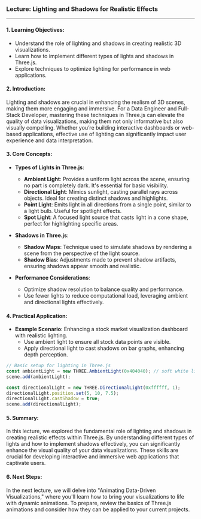 ### Lecture: Lighting and Shadows for Realistic Effects

---

#### 1. Learning Objectives:
- Understand the role of lighting and shadows in creating realistic 3D visualizations.
- Learn how to implement different types of lights and shadows in Three.js.
- Explore techniques to optimize lighting for performance in web applications.

#### 2. Introduction:
Lighting and shadows are crucial in enhancing the realism of 3D scenes, making them more engaging and immersive. For a Data Engineer and Full-Stack Developer, mastering these techniques in Three.js can elevate the quality of data visualizations, making them not only informative but also visually compelling. Whether you’re building interactive dashboards or web-based applications, effective use of lighting can significantly impact user experience and data interpretation.

#### 3. Core Concepts:

- **Types of Lights in Three.js**:
  - **Ambient Light**: Provides a uniform light across the scene, ensuring no part is completely dark. It's essential for basic visibility.
  - **Directional Light**: Mimics sunlight, casting parallel rays across objects. Ideal for creating distinct shadows and highlights.
  - **Point Light**: Emits light in all directions from a single point, similar to a light bulb. Useful for spotlight effects.
  - **Spot Light**: A focused light source that casts light in a cone shape, perfect for highlighting specific areas.

- **Shadows in Three.js**:
  - **Shadow Maps**: Technique used to simulate shadows by rendering a scene from the perspective of the light source.
  - **Shadow Bias**: Adjustments made to prevent shadow artifacts, ensuring shadows appear smooth and realistic.

- **Performance Considerations**:
  - Optimize shadow resolution to balance quality and performance.
  - Use fewer lights to reduce computational load, leveraging ambient and directional lights effectively.

#### 4. Practical Application:

- **Example Scenario**: Enhancing a stock market visualization dashboard with realistic lighting.
  - Use ambient light to ensure all stock data points are visible.
  - Apply directional light to cast shadows on bar graphs, enhancing depth perception.
  
```javascript
// Basic setup for lighting in Three.js
const ambientLight = new THREE.AmbientLight(0x404040); // soft white light
scene.add(ambientLight);

const directionalLight = new THREE.DirectionalLight(0xffffff, 1);
directionalLight.position.set(5, 10, 7.5);
directionalLight.castShadow = true;
scene.add(directionalLight);
```

#### 5. Summary:
In this lecture, we explored the fundamental role of lighting and shadows in creating realistic effects within Three.js. By understanding different types of lights and how to implement shadows effectively, you can significantly enhance the visual quality of your data visualizations. These skills are crucial for developing interactive and immersive web applications that captivate users.

#### 6. Next Steps:
In the next lecture, we will delve into "Animating Data-Driven Visualizations," where you'll learn how to bring your visualizations to life with dynamic animations. To prepare, review the basics of Three.js animations and consider how they can be applied to your current projects.